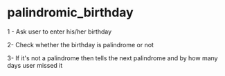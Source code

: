 # palindromic_birthday

1 - Ask user to enter his/her birthday

2- Check whether the birthday is palindrome or not

3- If it's not a palindrome then tells the next palindrome and by how many days user missed it
